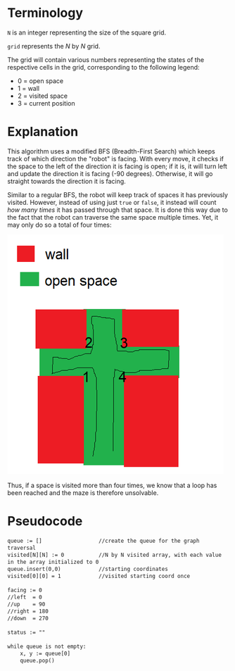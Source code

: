 # Terminology
`N` is an integer representing the size of the square grid.

`grid` represents the _N_ by _N_ grid.

The grid will contain various numbers representing the states of the respective cells in the grid, corresponding to the following legend:

- 0 = open space
- 1 = wall
- 2 = visited space
- 3 = current position

# Explanation
This algorithm uses a modified BFS (Breadth-First Search) which keeps track of which direction the "robot" is facing. With every move, it checks if the space to the left of the direction it is facing is open; if it is, it will turn left and update the direction it is facing (-90 degrees). Otherwise, it will go straight towards the direction it is facing. 

Similar to a regular BFS, the robot will keep track of spaces it has previously visited. However, instead of using just `true` or `false`, it instead will count _how many times_ it has passed through that space. It is done this way due to the fact that the robot can traverse the same space multiple times. Yet, it may only do so a total of four times:

![a crude image depicting how many times a space can be visited](4.png)

Thus, if a space is visited more than four times, we know that a loop has been reached and the maze is therefore unsolvable.

# Pseudocode

```
queue := []                  //create the queue for the graph traversal
visited[N][N] := 0           //N by N visited array, with each value in the array initialized to 0
queue.insert(0,0)            //starting coordinates
visited[0][0] = 1            //visited starting coord once

facing := 0
//left  = 0
//up    = 90
//right = 180
//down  = 270

status := ""

while queue is not empty:
    x, y := queue[0]
    queue.pop()
```


